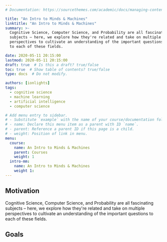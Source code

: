 ```yaml
---
# Documentation: https://sourcethemes.com/academic/docs/managing-content/

title: "An Intro to Minds & Machines"
linktitle: "An Intro to Minds & Machines"
summary: >-
  Cognitive Science, Computer Science, and Probability are all fascinating
  subjects – here, we explore how they're related and take on multiple
  perspectives to cultivate an understanding of the important questions
  to each of these fields.

date: 2020-05-11 20:15:00
lastmod: 2020-05-11 20:15:00
draft: true  # Is this a draft? true/false
toc: true  # Show table of contents? true/false
type: docs  # Do not modify.

authors: [ionlights]
tags:
  - cognitive science
  - machine learning
  - artificial intelligence
  - computer science

# Add menu entry to sidebar.
# - Substitute `example` with the name of your course/documentation folder.
# - name: Declare this menu item as a parent with ID `name`.
# - parent: Reference a parent ID if this page is a child.
# - weight: Position of link in menu.
menu:
  course:
    name: An Intro to Minds & Machines
    parent: Courses
    weight: 1
  intro-mm:
    name: An Intro to Minds & Machines
    weight 1:
---
```


## Motivation
Cognitive Science, Computer Science, and Probability are all fascinating
subjects – here, we explore how they're related and take on multiple
perspectives to cultivate an understanding of the important questions
to each of these fields.

## Goals
